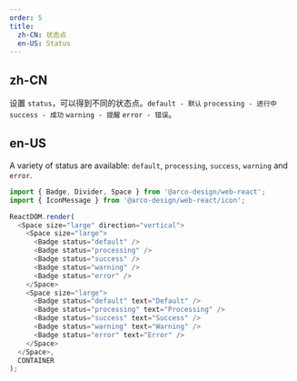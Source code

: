 ```yaml
---
order: 5
title:
  zh-CN: 状态点
  en-US: Status
---
```


## zh-CN

设置 `status`，可以得到不同的状态点。`default - 默认` `processing - 进行中` `success - 成功` `warning - 提醒` `error - 错误`。

## en-US

A variety of status are available: `default`, `processing`, `success`, `warning` and `error`.


```js
import { Badge, Divider, Space } from '@arco-design/web-react';
import { IconMessage } from '@arco-design/web-react/icon';

ReactDOM.render(
  <Space size="large" direction="vertical">
    <Space size="large">
      <Badge status="default" />
      <Badge status="processing" />
      <Badge status="success" />
      <Badge status="warning" />
      <Badge status="error" />
    </Space>
    <Space size="large">
      <Badge status="default" text="Default" />
      <Badge status="processing" text="Processing" />
      <Badge status="success" text="Success" />
      <Badge status="warning" text="Warning" />
      <Badge status="error" text="Error" />
    </Space>
  </Space>,
  CONTAINER
);
```
